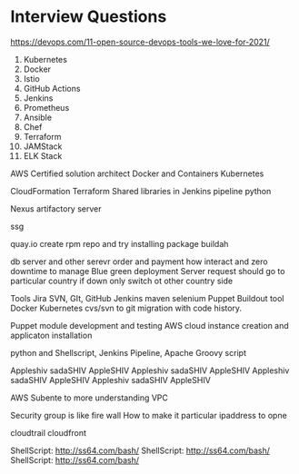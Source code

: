 Interview Questions
===================

https://devops.com/11-open-source-devops-tools-we-love-for-2021/

1. Kubernetes
2. Docker
3. Istio
4. GitHub Actions
5. Jenkins
6. Prometheus
7. Ansible
8. Chef
9. Terraform
10. JAMStack
11. ELK Stack

AWS Certified solution architect
Docker and Containers
Kubernetes

CloudFormation
Terraform
Shared libraries in Jenkins pipeline
python

Nexus artifactory server

ssg

quay.io
create rpm repo and try installing package
buildah

db server and other serevr order and payment how interact and zero downtime to manage
Blue green deployment
Server request should go to particular country if down only switch ot other country side


Tools
Jira
SVN, GIt, GitHub
Jenkins
maven
selenium
Puppet
Buildout tool
Docker
Kubernetes
cvs/svn to git migration with code history.

Puppet module development and testing
AWS cloud instance creation and applicaton installation

python and Shellscript, Jenkins Pipeline, Apache Groovy script


Appleshiv sadaSHIV AppleSHIV
Appleshiv sadaSHIV AppleSHIV
Appleshiv sadaSHIV AppleSHIV
Appleshiv sadaSHIV AppleSHIV


AWS Subente to more understanding
VPC

Security group is like fire wall
How to make it particular ipaddress to opne

cloudtrail
cloudfront




























ShellScript: http://ss64.com/bash/
ShellScript: http://ss64.com/bash/
ShellScript: http://ss64.com/bash/

